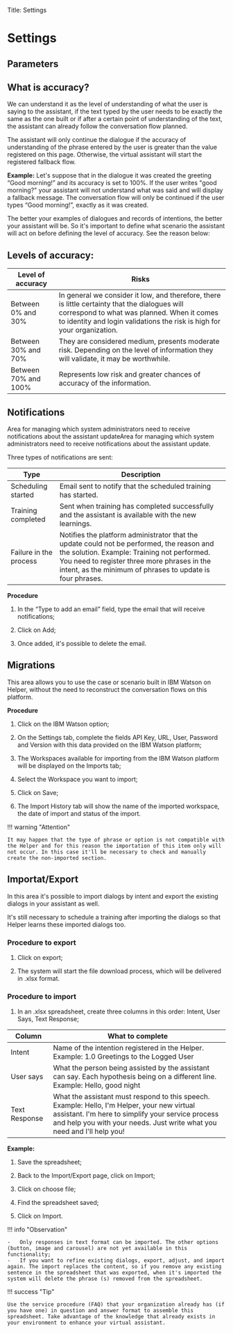 Title: Settings

# Settings

## Parameters

## What is accuracy?

We can understand it as the level of understanding of what the user is saying to the assistant, if the text typed by the user needs to be exactly the same as the one built or if after a certain point of understanding of the text, the assistant can already follow the conversation flow planned.

The assistant will only continue the dialogue if the accuracy of understanding of the phrase entered by the user is greater than the value registered on this page. Otherwise, the virtual assistant will start the registered fallback flow.

**Example:** Let's suppose that in the dialogue it was created the greeting “Good morning!” and its accuracy is set to 100%. If the user writes "good morning?" your assistant will not understand what was said and will display a fallback message. The conversation flow will only be continued if the user types “Good morning!”, exactly as it was created.

The better your examples of dialogues and records of intentions, the better your assistant will be. So it's important to define what scenario the assistant will act on before defining the level of accuracy. See the reason below:

## Levels of accuracy:

|Level of accuracy|Risks|
|-|-|
| Between 0% and 30%   | In general we consider it low, and therefore, there is little certainty that the dialogues will correspond to what was planned. When it comes to identity and login validations the risk is high for your organization. |
| Between 30% and 70%  | They are considered medium, presents moderate risk. Depending on the level of information they will validate, it may be worthwhile.|
| Between 70% and 100% | Represents low risk and greater chances of accuracy of the information.|

## Notifications

Area for managing which system administrators need to receive notifications about the assistant updateArea for managing which system administrators need to receive notifications about the assistant update.

Three types of notifications are sent:

|Type|Description|
|-|-|
|Scheduling started| Email sent to notify that the scheduled training has started.|
|Training completed | Sent when training has completed successfully and the assistant is available with the new learnings.|
|Failure in the process| Notifies the platform administrator that the update could not be performed, the reason and the solution. Example: Training not performed. You need to register three more phrases in the intent, as the minimum of phrases to update is four phrases.|

**Procedure**

1.  In the “Type to add an email” field, type the email that will receive notifications;

2.  Click on Add;

3.  Once added, it's possible to delete the email.

## Migrations

This area allows you to use the case or scenario built in IBM Watson on Helper, without the need to reconstruct the conversation flows on this platform.

**Procedure**

1.  Click on the IBM Watson option;

2.  On the Settings tab, complete the fields API Key, URL, User, Password and Version with this data provided on the IBM Watson platform;

3.  The Workspaces available for importing from the IBM Watson platform will be displayed on the Imports tab;

4.  Select the Workspace you want to import;

5.  Click on Save;

6.  The Import History tab will show the name of the imported workspace, the date of import and status of the import.

!!! warning  "Attention"

    It may happen that the type of phrase or option is not compatible with the Helper and for this reason the importation of this item only will not occur. In this case it'll be necessary to check and manually create the non-imported section.

## Importat/Export

In this area it's possible to import dialogs by intent and export the existing dialogs in your assistant as well.

It's still necessary to schedule a training after importing the dialogs so that Helper learns these imported dialogs too.

### Procedure to export

1.  Click on export;

2.  The system will start the file download process, which will be delivered in .xlsx format.

### Procedure to import

1.  In an .xlsx spreadsheet, create three columns in this order: Intent, User Says, Text Response;

|Column|What to complete|
|-|-|
|Intent| Name of the intention registered in the Helper. Example: 1.0 Greetings to the Logged User|
| User says | What the person being assisted by the assistant can say. Each hypothesis being on a different line. Example: Hello, good night|
| Text Response | What the assistant must respond to this speech. Example: Hello, I'm Helper, your new virtual assistant. I'm here to simplify your service process and help you with your needs. Just write what you need and I'll help you!|

**Example:**

1.  Save the spreadsheet;

2.  Back to the Import/Export page, click on Import;

3.  Click on choose file;

4.  Find the spreadsheet saved;

5.  Click on Import.

!!! info "Observation"

    -   Only responses in text format can be imported. The other options (button, image and carousel) are not yet available in this functionality;
    -   If you want to refine existing dialogs, export, adjust, and import again. The import replaces the content, so if you remove any existing sentence in the spreadsheet that was exported, when it's imported the system will delete the phrase (s) removed from the spreadsheet.


!!! success "Tip"

    Use the service procedure (FAQ) that your organization already has (if you have one) in question and answer format to assemble this spreadsheet. Take advantage of the knowledge that already exists in your environment to enhance your virtual assistant.
